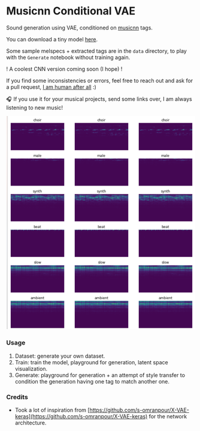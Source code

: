 # Musicnn Conditional VAE

Sound generation using VAE, conditioned on [musicnn](https://github.com/jordipons/musicnn) tags.

You can download a tiny model [here](https://drive.google.com/file/d/1S3gVB1bJD96FDe7ROC95odTwVVtwzsc6/view?usp=sharing).

Some sample melspecs + extracted tags are in the `data` directory, to play with the `Generate` notebook without training again.

! A coolest CNN version coming soon (I hope) !

If you find some inconsistencies or errors, feel free to reach out and ask for a pull request, [I am human after all](https://www.youtube.com/watch?v=PXYeARRyDWk) :)

🎧 If you use it for your musical projects, send some links over, I am always listening to new music!

![](img.png)

### Usage
 1. Dataset: generate your own dataset.
 2. Train: train the model, playground for generation, latent space visualization.
 3. Generate: playground for generation + an attempt of style transfer to condition the generation having one tag to match another one.

### Credits
* Took a lot of inspiration from [https://github.com/s-omranpour/X-VAE-keras](https://github.com/s-omranpour/X-VAE-keras) for the network architecture.

